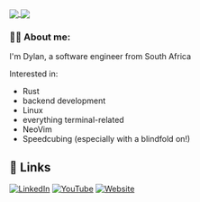 <a href="https://github.com/anuraghazra/github-readme-stats">
  <img align="center" src="https://github-readme-stats.vercel.app/api?username=straws11&theme=material-palenight&count_private=true&show_icons=true" />
</a>
<a href="https://github.com/anuraghazra/github-readme-stats">
  <img align="center" src="https://github-readme-stats.vercel.app/api/top-langs/?username=straws11&layout=compact&theme=material-palenight&langs_count=6&hide=Shell,Vim%20script,Lua" />
</a>

### 👨‍💻 About me:

I'm Dylan, a software engineer from South Africa

Interested in:
- Rust
- backend development
- Linux
- everything terminal-related
- NeoVim
- Speedcubing (especially with a blindfold on!)

## 🔗 Links

[![LinkedIn]][LinkedIn Link]
[![YouTube]][YT Link]
[![Website]][Website Link]

[LinkedIn Link]: https://www.linkedin.com/in/dylan-swarts-1011xa
[LinkedIn]: https://img.shields.io/badge/LinkedIn-blue?logo=linkedin&logoColor=white&style=for-the-badge
[YT Link]: https://youtube.com/DylanSwartsblindfolded
[YouTube]: https://img.shields.io/badge/YouTube-red?style=for-the-badge&logo=youtube&logoColor=white
[Website]: https://img.shields.io/badge/My%20Website-1f3152
[Website Link]: https://straws11.github.io

